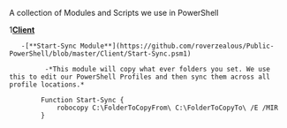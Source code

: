 A collection of Modules and Scripts we use in PowerShell

1[**Client**](https://github.com/roverzealous/Public-PowerShell/tree/master/Client)

       -[**Start-Sync Module**](https://github.com/roverzealous/Public-PowerShell/blob/master/Client/Start-Sync.psm1)

             -*This module will copy what ever folders you set. We use this to edit our PowerShell Profiles and then sync them across all                 profile locations.*

            Function Start-Sync {
                robocopy C:\FolderToCopyFrom\ C:\FolderToCopyTo\ /E /MIR
            }

